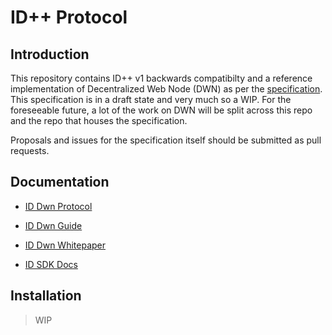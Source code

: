 # ID++ Protocol

<!-- @format -->

## Introduction

This repository contains ID++ v1 backwards compatibilty and a reference implementation of Decentralized Web Node (DWN) as per the [specification](https://identity.foundation/decentralized-web-node/spec/). This specification is in a draft state and very much so a WIP. For the foreseeable future, a lot of the work on DWN will be split across this repo and the repo that houses the specification.

Proposals and issues for the specification itself should be submitted as pull requests.

## Documentation

* [ID Dwn Protocol](docs/id-dwn-protocol.md)

* [ID Dwn Guide](docs/id-dwn-guide.md)

* [ID Dwn Whitepaper](wp.pdf)

* [ID SDK Docs](https://dwnprotocol.gitbook.io/id++-sdk-docs)

## Installation

> WIP